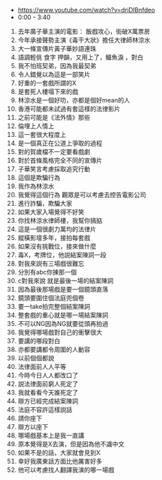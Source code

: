 - https://www.youtube.com/watch?v=driDIBnfdeo
- 0:00 - 3:40

1. 去年廣子華主演的電影： 飯戲攻心，街破X萬票房
1. 今年承接聲勢主演《毒干大狀》擔任大律師林涼水
1. 大一條宣傳片黃子華妙語連珠
1. 語調輕佻 食字 押韻，又用上了，鱷魚淚 ，對白
1. 我不怕班契弟，因為我最契弟
1. 令人錯覺以為這是一部笑片
1. 好重的一套戲所謂的X
1. 是套死人樓塌下來的戲
1. 林涼水是一個好叻，亦都是個好mean的人
1. 香港可能都未試過有套這樣的法律影片
1. 之前可能是《法外情》那些
1. 倫埋上人情上
1. 這一套很大程度上
1. 是一個真正在公道上爭取的過程
1. 對的賀歲檔不一定要看戲劇
1. 對於首條風格完全不同的宣傳片
1. 子華笑言考慮採取追究行動
1. 這個是欺騙行為
1. 我作為林涼水
1. 我覺得這個行為 觀眾是可以考慮去控告電影公司
1. 進行詐騙，欺騙大家
1. 如果大家入場覺得不好笑
1. 你找林涼水律師樓，我幫你搞掂
1. 這是一個很劇力萬均的法律片
1. 縱橫影壇多年，接拍每套戲
1. 如果沒有挑戰位，接來做什麼
1. 毒X，考牌位，他説結案陳詞一段
1. 對我來説有三場戲很難忘
1. 分別有abc你揀那一個
1. c對我來說 就是最後一場的結案陳詞
1. 因為最後那場戲是要一個鏡頭直落
1. 鏡頭要圍住個法庭兜個卷
1. 要一take拍完整個結案陳詞
1. 整套戲的重心就是哪一場結案陳詞
1. 不可以NG因為NG就要從頭再拍過
1. 我覺得哪場戲對自己的衝擊很大
1. 要講的哪段對白
1. 亦都要講都令周圍的人動容
1. 以前個個都說
1. 法律面前人人平等
1. 今時今日人人都改口了
1. 説法律面前窮人死定了
1. 我就看看今天誰死定了
1. 辯方已經完成結案陳詞
1. 法庭不容許這樣説話
1. 請你座下
1. 辯方以座下
1. 哪場戲基本上是我一直講
1. 原本覺得是X去演，但是因為他不識中文
1. 如果不是的話，大家就會見到X
1. 幸好我廣東話方面比他厲害好多
1. 他可以考慮找人翻譯我演的哪一場戲
